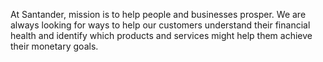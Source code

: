 At Santander, mission is to help people and businesses prosper. We are always looking for ways to help our customers understand their financial health and identify which products and services might help them achieve their
monetary goals.
